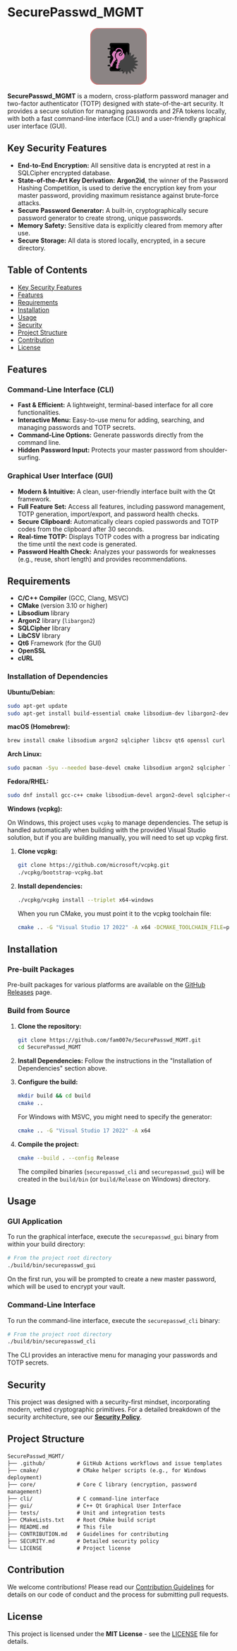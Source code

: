 # SecurePasswd_MGMT

<p align="center">
  <img src="gui/icons/app_icon.svg" alt="SecurePasswd_MGMT icon" width="128"/>
</p>

**SecurePasswd_MGMT** is a modern, cross-platform password manager and two-factor authenticator (TOTP) designed with state-of-the-art security. It provides a secure solution for managing passwords and 2FA tokens locally, with both a fast command-line interface (CLI) and a user-friendly graphical user interface (GUI).

## Key Security Features

- **End-to-End Encryption:** All sensitive data is encrypted at rest in a SQLCipher encrypted database.
- **State-of-the-Art Key Derivation:** **Argon2id**, the winner of the Password Hashing Competition, is used to derive the encryption key from your master password, providing maximum resistance against brute-force attacks.
- **Secure Password Generator:** A built-in, cryptographically secure password generator to create strong, unique passwords.
- **Memory Safety:** Sensitive data is explicitly cleared from memory after use.
- **Secure Storage:** All data is stored locally, encrypted, in a secure directory.

## Table of Contents
- [Key Security Features](#key-security-features)
- [Features](#features)
- [Requirements](#requirements)
- [Installation](#installation)
- [Usage](#usage)
- [Security](#security)
- [Project Structure](#project-structure)
- [Contribution](#contribution)
- [License](#license)

## Features

### Command-Line Interface (CLI)
- **Fast & Efficient:** A lightweight, terminal-based interface for all core functionalities.
- **Interactive Menu:** Easy-to-use menu for adding, searching, and managing passwords and TOTP secrets.
- **Command-Line Options:** Generate passwords directly from the command line.
- **Hidden Password Input:** Protects your master password from shoulder-surfing.

### Graphical User Interface (GUI)
- **Modern & Intuitive:** A clean, user-friendly interface built with the Qt framework.
- **Full Feature Set:** Access all features, including password management, TOTP generation, import/export, and password health checks.
- **Secure Clipboard:** Automatically clears copied passwords and TOTP codes from the clipboard after 30 seconds.
- **Real-time TOTP:** Displays TOTP codes with a progress bar indicating the time until the next code is generated.
- **Password Health Check:** Analyzes your passwords for weaknesses (e.g., reuse, short length) and provides recommendations.

## Requirements

- **C/C++ Compiler** (GCC, Clang, MSVC)
- **CMake** (version 3.10 or higher)
- **Libsodium** library
- **Argon2** library (`libargon2`)
- **SQLCipher** library
- **LibCSV** library
- **Qt6** Framework (for the GUI)
- **OpenSSL**
- **cURL**

### Installation of Dependencies

**Ubuntu/Debian:**
```bash
sudo apt-get update
sudo apt-get install build-essential cmake libsodium-dev libargon2-dev libsqlcipher-dev libcsv-dev qt6-base-dev libssl-dev libcurl4-openssl-dev
```

**macOS (Homebrew):**
```bash
brew install cmake libsodium argon2 sqlcipher libcsv qt6 openssl curl
```

**Arch Linux:**
```bash
sudo pacman -Syu --needed base-devel cmake libsodium argon2 sqlcipher libcsv qt6-base openssl curl
```

**Fedora/RHEL:**
```bash
sudo dnf install gcc-c++ cmake libsodium-devel argon2-devel sqlcipher-devel libcsv-devel qt6-qtbase-devel openssl-devel libcurl-devel
```

**Windows (vcpkg):**

On Windows, this project uses `vcpkg` to manage dependencies. The setup is handled automatically when building with the provided Visual Studio solution, but if you are building manually, you will need to set up vcpkg first.

1.  **Clone vcpkg:**
    ```bash
    git clone https://github.com/microsoft/vcpkg.git
    ./vcpkg/bootstrap-vcpkg.bat
    ```

2.  **Install dependencies:**
    ```bash
    ./vcpkg/vcpkg install --triplet x64-windows
    ```

    When you run CMake, you must point it to the vcpkg toolchain file:
    ```bash
    cmake .. -G "Visual Studio 17 2022" -A x64 -DCMAKE_TOOLCHAIN_FILE=path/to/your/vcpkg/scripts/buildsystems/vcpkg.cmake
    ```

## Installation

### Pre-built Packages

Pre-built packages for various platforms are available on the [GitHub Releases](https://github.com/fam007e/SecurePasswd_MGMT/releases) page.

### Build from Source

1.  **Clone the repository:**
    ```bash
    git clone https://github.com/fam007e/SecurePasswd_MGMT.git
    cd SecurePasswd_MGMT
    ```

2.  **Install Dependencies:**
    Follow the instructions in the "Installation of Dependencies" section above.

3.  **Configure the build:**
    ```bash
    mkdir build && cd build
    cmake ..
    ```
    For Windows with MSVC, you might need to specify the generator:
    ```bash
    cmake .. -G "Visual Studio 17 2022" -A x64
    ```

4.  **Compile the project:**
    ```bash
    cmake --build . --config Release
    ```

    The compiled binaries (`securepasswd_cli` and `securepasswd_gui`) will be created in the `build/bin` (or `build/Release` on Windows) directory.

## Usage

### GUI Application
To run the graphical interface, execute the `securepasswd_gui` binary from within your build directory:
```bash
# From the project root directory
./build/bin/securepasswd_gui
```
On the first run, you will be prompted to create a new master password, which will be used to encrypt your vault.

### Command-Line Interface
To run the command-line interface, execute the `securepasswd_cli` binary:
```bash
# From the project root directory
./build/bin/securepasswd_cli
```
The CLI provides an interactive menu for managing your passwords and TOTP secrets.

## Security

This project was designed with a security-first mindset, incorporating modern, vetted cryptographic primitives. For a detailed breakdown of the security architecture, see our **[Security Policy](SECURITY.md)**.

## Project Structure

```
SecurePasswd_MGMT/
├── .github/          # GitHub Actions workflows and issue templates
├── cmake/            # CMake helper scripts (e.g., for Windows deployment)
├── core/             # Core C library (encryption, password management)
├── cli/              # C command-line interface
├── gui/              # C++ Qt Graphical User Interface
├── tests/            # Unit and integration tests
├── CMakeLists.txt    # Root CMake build script
├── README.md         # This file
├── CONTRIBUTION.md   # Guidelines for contributing
├── SECURITY.md       # Detailed security policy
└── LICENSE           # Project license
```

## Contribution

We welcome contributions! Please read our [Contribution Guidelines](CONTRIBUTION.md) for details on our code of conduct and the process for submitting pull requests.

## License

This project is licensed under the **MIT License** - see the [LICENSE](LICENSE) file for details.
